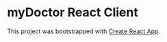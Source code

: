 # myDoctor React Client

This project was bootstrapped with [Create React App](https://github.com/facebook/create-react-app).


